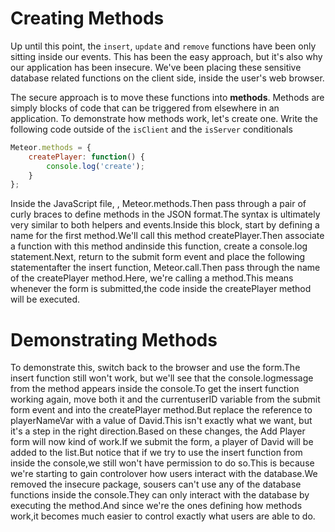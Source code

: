 # Creating Methods

Up until this point, the `insert`, `update` and `remove` functions have been only sitting inside our events. This has been the easy approach, but it's also why our application has been insecure. We've been placing these sensitive database related functions on the client side, inside the user's web browser.

The secure approach is to move these functions into **methods**. Methods are simply blocks of code that can be triggered from elsewhere in an application. To demonstrate how methods work, let's create one. Write the following code outside of the `isClient` and the `isServer` conditionals

```js
Meteor.methods = {
	createPlayer: function() {
		console.log('create');
	}
};
```

Inside the JavaScript file, , Meteor.methods.Then pass through a pair of curly braces to define methods in the JSON format.The syntax is ultimately very similar to both helpers and events.Inside this block, start by defining a name for the first method.We'll call this method createPlayer.Then associate a function with this method andinside this function, create a console.log statement.Next, return to the submit form event and place the following statementafter the insert function, Meteor.call.Then pass through the name of the createPlayer method.Here, we're calling a method.This means whenever the form is submitted,the code inside the createPlayer method will be executed.

# Demonstrating Methods

To demonstrate this, switch back to the browser and use the form.The insert function still won't work, but we'll see that the console.logmessage from the method appears inside the console.To get the insert function working again, move both it and the currentuserID variable from the submit form event and into the createPlayer method.But replace the reference to playerNameVar with a value of David.This isn't exactly what we want, but it's a step in the right direction.Based on these changes, the Add Player form will now kind of work.If we submit the form, a player of David will be added to the list.But notice that if we try to use the insert function from inside the console,we still won't have permission to do so.This is because we're starting to gain controlover how users interact with the database.We removed the insecure package, sousers can't use any of the database functions inside the console.They can only interact with the database by executing the method.And since we're the ones defining how methods work,it becomes much easier to control exactly what users are able to do.